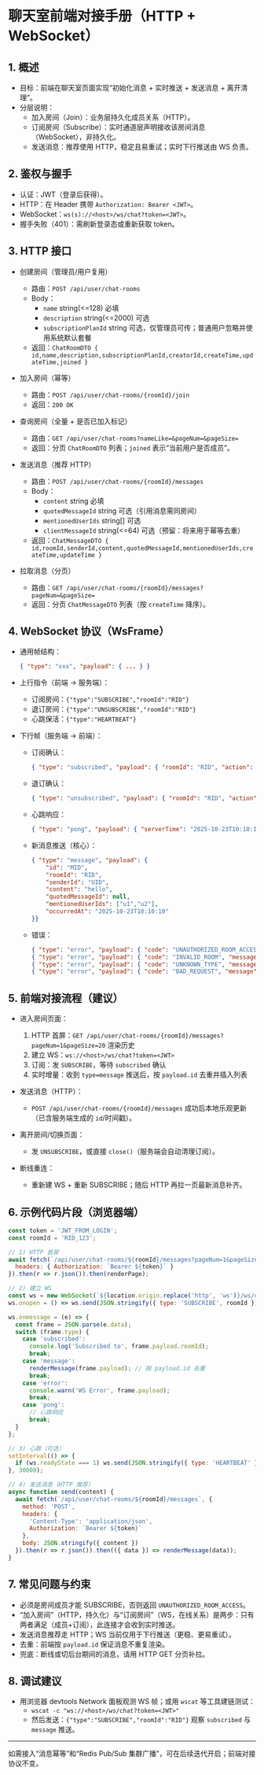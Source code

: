# 聊天室前端对接手册（HTTP + WebSocket）

## 1. 概述
- 目标：前端在聊天室页面实现“初始化消息 + 实时推送 + 发送消息 + 离开清理”。
- 分层说明：
  - 加入房间（Join）：业务层持久化成员关系（HTTP）。
  - 订阅房间（Subscribe）：实时通道层声明接收该房间消息（WebSocket），非持久化。
  - 发送消息：推荐使用 HTTP，稳定且易重试；实时下行推送由 WS 负责。

## 2. 鉴权与握手
- 认证：JWT（登录后获得）。
- HTTP：在 Header 携带 `Authorization: Bearer <JWT>`。
- WebSocket：`ws(s)://<host>/ws/chat?token=<JWT>`。
- 握手失败（401）：需刷新登录态或重新获取 token。

## 3. HTTP 接口
- 创建房间（管理员/用户复用）
  - 路由：`POST /api/user/chat-rooms`
  - Body：
    - `name` string(<=128) 必填
    - `description` string(<=2000) 可选
    - `subscriptionPlanId` string 可选，仅管理员可传；普通用户忽略并使用系统默认套餐
  - 返回：`ChatRoomDTO { id,name,description,subscriptionPlanId,creatorId,createTime,updateTime,joined }`

- 加入房间（幂等）
  - 路由：`POST /api/user/chat-rooms/{roomId}/join`
  - 返回：`200 OK`

- 查询房间（全量 + 是否已加入标记）
  - 路由：`GET /api/user/chat-rooms?nameLike=&pageNum=&pageSize=`
  - 返回：分页 `ChatRoomDTO` 列表；`joined` 表示“当前用户是否成员”。

- 发送消息（推荐 HTTP）
  - 路由：`POST /api/user/chat-rooms/{roomId}/messages`
  - Body：
    - `content` string 必填
    - `quotedMessageId` string 可选（引用消息需同房间）
    - `mentionedUserIds` string[] 可选
    - `clientMessageId` string(<=64) 可选（预留：将来用于幂等去重）
  - 返回：`ChatMessageDTO { id,roomId,senderId,content,quotedMessageId,mentionedUserIds,createTime,updateTime }`

- 拉取消息（分页）
  - 路由：`GET /api/user/chat-rooms/{roomId}/messages?pageNum=&pageSize=`
  - 返回：分页 `ChatMessageDTO` 列表（按 `createTime` 降序）。

## 4. WebSocket 协议（WsFrame）
- 通用帧结构：
  ```json
  { "type": "xxx", "payload": { ... } }
  ```
- 上行指令（前端 → 服务端）：
  - 订阅房间：`{"type":"SUBSCRIBE","roomId":"RID"}`
  - 退订房间：`{"type":"UNSUBSCRIBE","roomId":"RID"}`
  - 心跳保活：`{"type":"HEARTBEAT"}`

- 下行帧（服务端 → 前端）：
  - 订阅确认：
    ```json
    { "type": "subscribed", "payload": { "roomId": "RID", "action": "subscribe" } }
    ```
  - 退订确认：
    ```json
    { "type": "unsubscribed", "payload": { "roomId": "RID", "action": "unsubscribe" } }
    ```
  - 心跳响应：
    ```json
    { "type": "pong", "payload": { "serverTime": "2025-10-23T10:10:10Z" } }
    ```
  - 新消息推送（核心）：
    ```json
    { "type": "message", "payload": {
        "id": "MID",
        "roomId": "RID",
        "senderId": "UID",
        "content": "hello",
        "quotedMessageId": null,
        "mentionedUserIds": ["u1","u2"],
        "occurredAt": "2025-10-23T10:10:10"
    }}
    ```
  - 错误：
    ```json
    { "type": "error", "payload": { "code": "UNAUTHORIZED_ROOM_ACCESS", "message": "not a member" } }
    { "type": "error", "payload": { "code": "INVALID_ROOM", "message": "roomId is required" } }
    { "type": "error", "payload": { "code": "UNKNOWN_TYPE", "message": "Unsupported message type: ..." } }
    { "type": "error", "payload": { "code": "BAD_REQUEST", "message": "..." } }
    ```

## 5. 前端对接流程（建议）
- 进入房间页面：
  1) HTTP 首屏：`GET /api/user/chat-rooms/{roomId}/messages?pageNum=1&pageSize=20` 渲染历史
  2) 建立 WS：`ws://<host>/ws/chat?token=<JWT>`
  3) 订阅：发 `SUBSCRIBE`，等待 `subscribed` 确认
  4) 实时增量：收到 `type=message` 推送后，按 `payload.id` 去重并插入列表

- 发送消息（HTTP）：
  - `POST /api/user/chat-rooms/{roomId}/messages` 成功后本地乐观更新（已含服务端生成的 `id`/时间戳）。

- 离开房间/切换页面：
  - 发 `UNSUBSCRIBE`，或直接 `close()`（服务端会自动清理订阅）。

- 断线重连：
  - 重新建 WS + 重新 SUBSCRIBE；随后 HTTP 再拉一页最新消息补齐。

## 6. 示例代码片段（浏览器端）
```js
const token = 'JWT_FROM_LOGIN';
const roomId = 'RID_123';

// 1) HTTP 首屏
await fetch(`/api/user/chat-rooms/${roomId}/messages?pageNum=1&pageSize=20`, {
  headers: { Authorization: `Bearer ${token}` }
}).then(r => r.json()).then(renderPage);

// 2) 建立 WS
const ws = new WebSocket(`${location.origin.replace('http', 'ws')}/ws/chat?token=${token}`);
ws.onopen = () => ws.send(JSON.stringify({ type: 'SUBSCRIBE', roomId }));

ws.onmessage = (e) => {
  const frame = JSON.parse(e.data);
  switch (frame.type) {
    case 'subscribed':
      console.log('Subscribed to', frame.payload.roomId);
      break;
    case 'message':
      renderMessage(frame.payload); // 按 payload.id 去重
      break;
    case 'error':
      console.warn('WS Error', frame.payload);
      break;
    case 'pong':
      // 心跳响应
      break;
  }
};

// 3) 心跳（可选）
setInterval(() => {
  if (ws.readyState === 1) ws.send(JSON.stringify({ type: 'HEARTBEAT' }));
}, 30000);

// 4) 发送消息（HTTP 推荐）
async function send(content) {
  await fetch(`/api/user/chat-rooms/${roomId}/messages`, {
    method: 'POST',
    headers: {
      'Content-Type': 'application/json',
      Authorization: `Bearer ${token}`
    },
    body: JSON.stringify({ content })
  }).then(r => r.json()).then(({ data }) => renderMessage(data));
}
```

## 7. 常见问题与约束
- 必须是房间成员才能 SUBSCRIBE，否则返回 `UNAUTHORIZED_ROOM_ACCESS`。
- “加入房间”（HTTP，持久化）与“订阅房间”（WS，在线关系）是两步：只有两者满足（成员+订阅），此连接才会收到实时推送。
- 发送消息推荐走 HTTP；WS 当前仅用于下行推送（更稳、更易重试）。
- 去重：前端按 `payload.id` 保证消息不重复渲染。
- 兜底：断线或切后台期间的消息，请用 HTTP GET 分页补拉。

## 8. 调试建议
- 用浏览器 devtools Network 面板观测 WS 帧；或用 `wscat` 等工具建链测试：
  - `wscat -c "ws://<host>/ws/chat?token=<JWT>"`
  - 然后发送：`{"type":"SUBSCRIBE","roomId":"RID"}` 观察 `subscribed` 与 `message` 推送。

---
如需接入“消息幂等”和“Redis Pub/Sub 集群广播”，可在后续迭代开启；前端对接协议不变。

